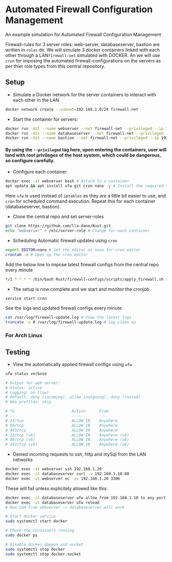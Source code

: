 # Automated Firewall Configuration Management

An example simulation for Automated Firewall Configuration Management

Firewall-rules for 3 server roles: web-server, databaseserver, bastion are written in `roles` dir. We will simulate 3 docker containers linked with each other through a LAN`firewall-net` simulated with DOCKER. An we will use `cron` for imposing the automated firewall-configurations on the servers as per thier role types from this central repository. 


## Setup

* Simulate a Docker network for the server containers to interact with each other in the LAN

```bash
docker network create --subnet=192.168.1.0/24 firewall-net
```

* Start the container for servers:

```bash
docker run -dit --name webserver --net firewall-net --privileged --ip 192.168.1.10 ubuntu bash 
docker run -dit --name databaseserver --net firewall-net --privileged --ip 192.168.1.20 ubuntu bash 
docker run -dit --name bastion --net firewall-net --privileged --ip 192.168.1.30 ubuntu bash 
```

#### By using the `--privileged` tag here, upon entering the containers, user will land with root privileges of the host system, which could be dangerous, so configure carefully. 

* Configure each container

```bash
docker exec -it webserver bash # Attach to a container
apt update && apt install ufw git cron nano -y # Install the required tools
```
Here `ufw` is used instead of `iptables` as they are a little bit easier to use, and `cron` for scheduled command execution. Repeat this for each container (databaseserver, bastion).

* Clone the central repo and set server-roles
```bash
git clone https://github.com/lla-dane/Rust.git
echo "webserver" > /etc/server-role # Change for each container
```
* Scheduling Automatic firewall updates using `cron`

```bash
export EDITOR=nano # Set the editor as nano for cron editor
crontab -e # Open up the cron editor
```
Add the below line to impose latest firewall configs from the central repo every minute

```bash
*/1 * * * * /bin/bash Rust/firewall-configs/scripts/apply_firewall.sh >> /var/log/firewall-update.log 2>&1
```

* The setup is now complete and we start and monitor the cronjob

```bash
service start cron
```

See the logs and updated firewall configs every minute
```bash
cat /var/log/firewall-update.log # View the latest logs
truncate -s 0 /var/log/firewall-update.log # Log clean up
```
### For Arch Linux



## Testing

* View the automatically applied firewall configs using `ufw` 

```bash
ufw status verbose

# Output for web server:
# Status: active
# Logging: on (low)
# Default: deny (incoming), allow (outgoing), deny (routed)
# New profiles: skip

# To                         Action      From
# --                         ------      ----
# 22/tcp                     ALLOW IN    Anywhere                  
# 80/tcp                     ALLOW IN    Anywhere                  
# 443/tcp                    ALLOW IN    Anywhere                  
# 22/tcp (v6)                ALLOW IN    Anywhere (v6)             
# 80/tcp (v6)                ALLOW IN    Anywhere (v6)             
# 443/tcp (v6)               ALLOW IN    Anywhere (v6)             
```

* Denied incoming requests to ssh, http and mySql from the LAN networks

```bash
docker exec -it webserver ssh 192.168.1.20
docker exec -it databaseserver curl -v 192.168.1.10:80
docker exec -it webserver nc -zv 192.168.1.20 3306
```
These will fail unless explicitely allowed like this: 

```bash
docker exec -it databaseserver ufw allow from 192.168.1.10 to any port 22
docker exec -it databaseserver ufw reload
# Now SSH from webserver -> databaseserver will work
```

```bash
# Start docker service
sudo systemctl start docker

# Check the containers running
sudo docker ps

# Disable docker daemon and socket
sudo systemctl stop docker
sudo systemctl stop docker.socket
```

